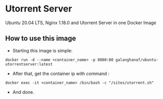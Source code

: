 # Utorrent Server
Ubuntu 20.04 LTS, Nginx 1.18.0 and Utorrent Server in one Docker Image

##  How to use this image
- Starting this image is simple:
```
docker run -d --name <container_name> -p 8080:80 galanghanaf/ubuntu-utorrentserver:latest
```
- After that, get the container ip with command :
```
docker exec -it <container_name> /bin/bash -c "/sites/utorrent.sh"
```
- And done.
